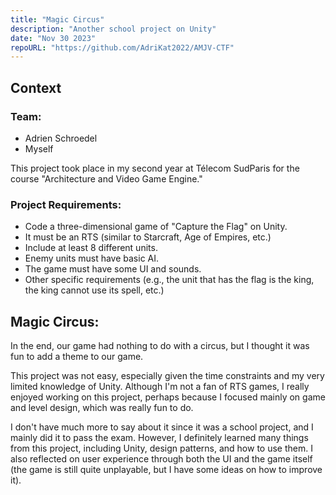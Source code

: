 ```yaml
---
title: "Magic Circus"
description: "Another school project on Unity"
date: "Nov 30 2023"
repoURL: "https://github.com/AdriKat2022/AMJV-CTF"
---
```


## Context

### Team:

- Adrien Schroedel
- Myself

This project took place in my second year at Télecom SudParis for the course "Architecture and Video Game Engine."

### Project Requirements:

- Code a three-dimensional game of "Capture the Flag" on Unity.
- It must be an RTS (similar to Starcraft, Age of Empires, etc.)
- Include at least 8 different units.
- Enemy units must have basic AI.
- The game must have some UI and sounds.
- Other specific requirements (e.g., the unit that has the flag is the king, the king cannot use its spell, etc.)

## Magic Circus:

In the end, our game had nothing to do with a circus, but I thought it was fun to add a theme to our game.

This project was not easy, especially given the time constraints and my very limited knowledge of Unity. Although I'm not a fan of RTS games, I really enjoyed working on this project, perhaps because I focused mainly on game and level design, which was really fun to do.

I don't have much more to say about it since it was a school project, and I mainly did it to pass the exam. However, I definitely learned many things from this project, including Unity, design patterns, and how to use them. I also reflected on user experience through both the UI and the game itself (the game is still quite unplayable, but I have some ideas on how to improve it).